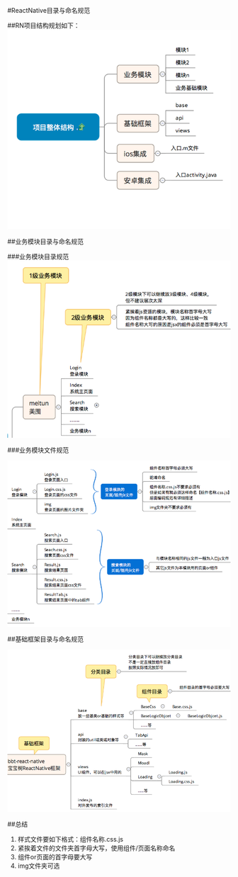 #ReactNative目录与命名规范 

##RN项目结构规划如下：
![2015-12-22 11.47.01](media/2015-12-2211.47.01.png)


##业务模块目录与命名规范

###业务模块目录规范
![015-12-22 14.22.04](media/015-12-2214.22.04.png)



###业务模块文件规范


![2015-12-22 14.25.19](media/2015-12-2214.25.19.png)



##基础框架目录与命名规范

![2015-12-22 14.28.32](media/2015-12-2214.28.32.png)


##总结

1. 样式文件要如下格式：组件名称.css.js
1. 紧挨着文件的文件夹首字母大写，使用组件/页面名称命名
1. 组件or页面的首字母要大写
1. img文件夹可选

